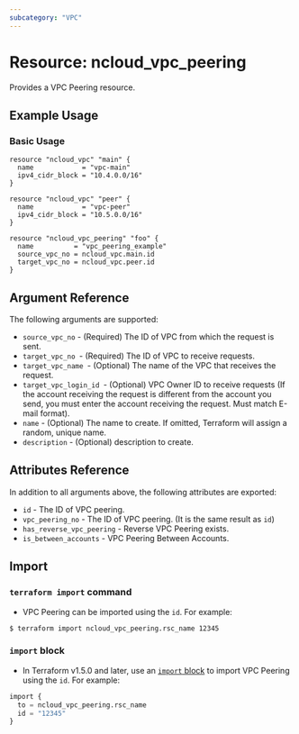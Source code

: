 ```yaml
---
subcategory: "VPC"
---
```



# Resource: ncloud_vpc_peering

Provides a VPC Peering resource.

## Example Usage

### Basic Usage

```hcl
resource "ncloud_vpc" "main" {
  name            = "vpc-main"
  ipv4_cidr_block = "10.4.0.0/16"
}

resource "ncloud_vpc" "peer" {
  name            = "vpc-peer"
  ipv4_cidr_block = "10.5.0.0/16"
}

resource "ncloud_vpc_peering" "foo" {
  name          = "vpc_peering_example"
  source_vpc_no = ncloud_vpc.main.id
  target_vpc_no = ncloud_vpc.peer.id
}
```

## Argument Reference

The following arguments are supported:

* `source_vpc_no` - (Required) The ID of VPC from which the request is sent.
* `target_vpc_no `- (Required) The ID of VPC to receive requests.
* `target_vpc_name `- (Optional) The name of the VPC that receives the request.
* `target_vpc_login_id `- (Optional) VPC Owner ID to receive requests (If the account receiving the request is different from the account you send, you must enter the account receiving the request. Must match E-mail format).
* `name` - (Optional) The name to create. If omitted, Terraform will assign a random, unique name.
* `description` - (Optional) description to create.

## Attributes Reference

In addition to all arguments above, the following attributes are exported:

* `id` - The ID of VPC peering.
* `vpc_peering_no` - The ID of VPC peering. (It is the same result as `id`)
* `has_reverse_vpc_peering` - Reverse VPC Peering exists.
* `is_between_accounts` - VPC Peering Between Accounts.

## Import

### `terraform import` command

* VPC Peering can be imported using the `id`. For example:

```console
$ terraform import ncloud_vpc_peering.rsc_name 12345
```

### `import` block

* In Terraform v1.5.0 and later, use an [`import` block](https://developer.hashicorp.com/terraform/language/import) to import VPC Peering using the `id`. For example:

```terraform
import {
  to = ncloud_vpc_peering.rsc_name
  id = "12345"
}
```
